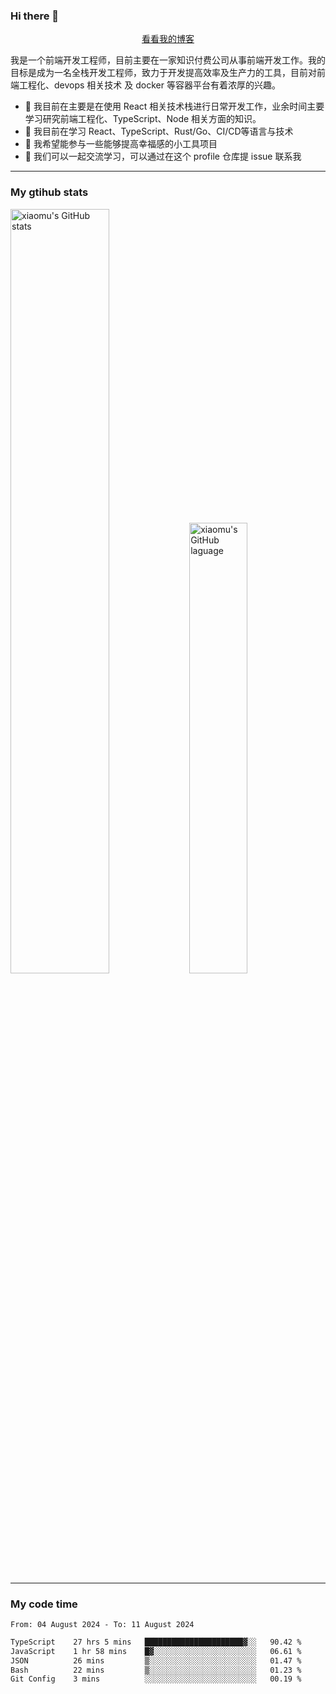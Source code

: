 ### Hi there 👋

<p align="center">
  <a href="https://blog.realjacket.fun">看看我的博客</a>
</p>

我是一个前端开发工程师，目前主要在一家知识付费公司从事前端开发工作。我的目标是成为一名全栈开发工程师，致力于开发提高效率及生产力的工具，目前对前端工程化、devops 相关技术 及 docker 等容器平台有着浓厚的兴趣。

- 🔭 我目前在主要是在使用 React 相关技术栈进行日常开发工作，业余时间主要学习研究前端工程化、TypeScript、Node 相关方面的知识。
- 🌱 我目前在学习 React、TypeScript、Rust/Go、CI/CD等语言与技术
- 👯 我希望能参与一些能够提高幸福感的小工具项目
- 💬 我们可以一起交流学习，可以通过在这个 profile 仓库提 issue 联系我

***

### My gtihub stats

<a><img src="https://github-readme-stats-git-masterrstaa-rickstaa.vercel.app/api?username=real-jacket&&show_icons=true" title="xiaomu's GitHub stats" alt="xiaomu's GitHub stats" style="width:56%;"/></a>
<a><img src="https://github-readme-stats-git-masterrstaa-rickstaa.vercel.app/api/top-langs/?username=real-jacket&layout=compact" title="xiaomu's GitHub laguage" alt="xiaomu's GitHub laguage" style="width:43%;"/><a/>

***

### My code time

<!--START_SECTION:waka-->

```txt
From: 04 August 2024 - To: 11 August 2024

TypeScript    27 hrs 5 mins   ██████████████████████▓░░   90.42 %
JavaScript    1 hr 58 mins    █▓░░░░░░░░░░░░░░░░░░░░░░░   06.61 %
JSON          26 mins         ▒░░░░░░░░░░░░░░░░░░░░░░░░   01.47 %
Bash          22 mins         ▒░░░░░░░░░░░░░░░░░░░░░░░░   01.23 %
Git Config    3 mins          ░░░░░░░░░░░░░░░░░░░░░░░░░   00.19 %
```

<!--END_SECTION:waka-->
